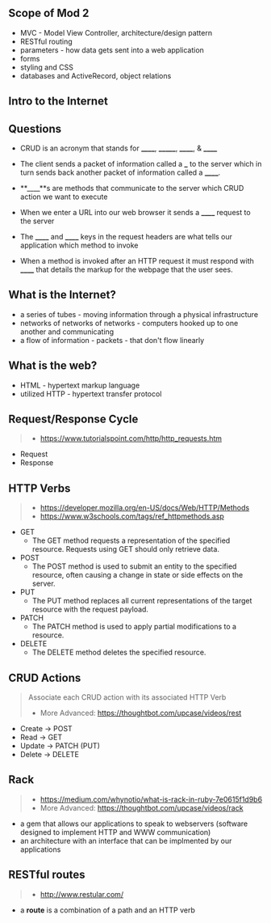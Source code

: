 ## Scope of Mod 2

* MVC - Model View Controller, architecture/design pattern
* RESTful routing
* parameters - how data gets sent into a web application
* forms
* styling and CSS
* databases and ActiveRecord, object relations

## Intro to the Internet

## Questions

- CRUD is an acronym that stands for **\_\_\_\_**, **\_\_\_\__**, **\_\_\_\_**, & **\_\_\_\_**

- The client sends a packet of information called a **\_** to the server which in turn sends back another packet of information called a **\_\_\_\_**.

- **\_\_\_\_**s are methods that communicate to the server which CRUD action we want to execute

- When we enter a URL into our web browser it sends a **\_\_\_\_** request to the server

- The **\_\_\_\_** and **\_\_\_\_** keys in the request headers are what tells our application which method to invoke

- When a method is invoked after an HTTP request it must respond with **\_\_\_\_** that details the markup for the webpage that the user sees.

## What is the Internet?

* a series of tubes - moving information through a physical infrastructure
* networks of networks of networks - computers hooked up to one another and communicating
* a flow of information - packets - that don't flow linearly

## What is the web?

* HTML - hypertext markup language
* utilized HTTP - hypertext transfer protocol

## Request/Response Cycle
> * <https://www.tutorialspoint.com/http/http_requests.htm>

- Request
- Response

## HTTP Verbs
> * <https://developer.mozilla.org/en-US/docs/Web/HTTP/Methods>
> * <https://www.w3schools.com/tags/ref_httpmethods.asp>

  - GET
    - The GET method requests a representation of the specified resource. Requests using GET should only retrieve data.
  - POST
    - The POST method is used to submit an entity to the specified resource, often causing a change in state or side effects on the server.
  - PUT
    - The PUT method replaces all current representations of the target resource with the request payload.
  - PATCH
    - The PATCH method is used to apply partial modifications to a resource.
  - DELETE
    - The DELETE method deletes the specified resource.

## CRUD Actions
> Associate each CRUD action with its associated HTTP Verb
> * More Advanced: <https://thoughtbot.com/upcase/videos/rest>

- Create  ->  POST
- Read    ->  GET
- Update  ->  PATCH (PUT)
- Delete  ->  DELETE

## Rack
> * <https://medium.com/whynotio/what-is-rack-in-ruby-7e0615f1d9b6> 
> * More Advanced: <https://thoughtbot.com/upcase/videos/rack>

- a gem that allows our applications to speak to webservers (software designed to implement HTTP and WWW communication)
- an architecture with an interface that can be implmented by our applications


## RESTful routes
> * <http://www.restular.com/>
 
* a **route** is a combination of a path and an HTTP verb
